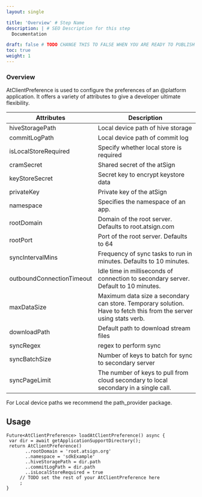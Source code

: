 ```yaml
---
layout: single

title: 'Overview' # Step Name
description: | # SEO Description for this step
  Documentation

draft: false # TODO CHANGE THIS TO FALSE WHEN YOU ARE READY TO PUBLISH THE PAGE
toc: true
weight: 1
---
```


### Overview

AtClientPreference is used to configure the preferences of an @platform application. It offers a variety of attributes to give a developer ultimate flexibility. 

| Attributes                | Description |
| ------------------------- | ----------- |
| hiveStoragePath           | Local device path of hive storage |
| commitLogPath             | Local device path of commit log |
| isLocalStoreRequired      | Specify whether local store is required
| cramSecret                | Shared secret of the atSign
| keyStoreSecret            | Secret key to encrypt keystore data
| privateKey                | Private key of the atSign 
| namespace                 | Specifies the namespace of an app.
| rootDomain                | Domain of the root server. Defaults to root.atsign.com
| rootPort                  | Port of the root server. Defaults to 64
| syncIntervalMins          | Frequency of sync tasks to run in minutes. Defaults to 10 minutes.
| outboundConnectionTimeout | Idle time in milliseconds of connection to secondary server. Default to 10 minutes.
| maxDataSize               | Maximum data size a secondary can store. Temporary solution. Have to fetch this from the server using stats verb.
|downloadPath               | Default path to download stream files
|syncRegex                  | regex to perform sync
|syncBatchSize              | Number of keys to batch for sync to secondary server
|syncPageLimit              | The number of keys to pull from cloud secondary to local secondary in a single call.

For Local device paths we recommend the path_provider package. 

## Usage

```
Future<AtClientPreference> loadAtClientPreference() async {
 var dir = await getApplicationSupportDirectory();
 return AtClientPreference()
       ..rootDomain = 'root.atsign.org'
       ..namespace = 'sdkExample'
       ..hiveStoragePath = dir.path
       ..commitLogPath = dir.path
       ..isLocalStoreRequired = true
     // TODO set the rest of your AtClientPreference here
     ;
}
```

